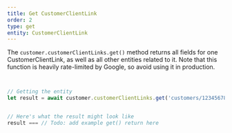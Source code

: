 ```yaml
---
title: Get CustomerClientLink
order: 2
type: get
entity: CustomerClientLink
---
```


The `customer.customerClientLinks.get()` method returns all fields for one CustomerClientLink, as well as all other entities related to it. Note that this function is heavily rate-limited by Google, so avoid using it in production.

```javascript


// Getting the entity
let result = await customer.customerClientLinks.get('customers/1234567890/customerClientLinks/123123123')


// Here's what the result might look like
result === // Todo: add example get() return here

```

